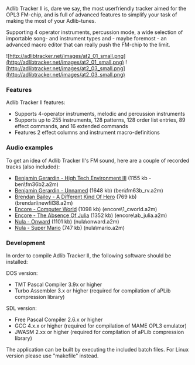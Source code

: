 Adlib Tracker II is, dare we say, the most userfriendly tracker aimed for the OPL3 FM-chip, and is full of advanced features to simplify your task of making the most of your Adlib-tunes.

Supporting 4 operator instruments, percussion mode, a wide selection of importable song- and instrument types and - maybe foremost - an advanced macro editor that can really push the FM-chip to the limit.

![http://adlibtracker.net/images/at2_01_small.png](http://adlibtracker.net/images/at2_01_small.png)
![http://adlibtracker.net/images/at2_03_small.png](http://adlibtracker.net/images/at2_03_small.png)

### Features ###
Adlib Tracker II features:
  * Supports 4-operator instruments, melodic and percussion instruments
  * Supports up to 255 instruments, 128 patterns, 128 order list entries, 89 effect commands, and 16 extended commands
  * Features 2 effect columns and instrument macro-definitions

### Audio examples ###
To get an idea of Adlib Tracker II's FM sound, here are a couple of recorded tracks (also included):
  * [Benjamin Gerardin - High Tech Environment III](http://adlibtracker.net/files/benjamin_gerardin_-_high_tech_environment_iii.mp3) (1155 kb - ben\fm36b2.a2m)
  * [Benjamin Gerardin - Unnamed](http://adlibtracker.net/files/benjamin_gerardin_-_unnamed.mp3) (1648 kb) (ben\fm63b\_rv.a2m)
  * [Brendan Bailey - A Different Kind Of Hero](http://adlibtracker.net/files/brendan_bailey_-_a_different_kind_of_hero.mp3) (769 kb) (brendan\newfil38.a2m)
  * [Encore - Computer World](http://adlibtracker.net/files/encore_-_computer_world.mp3) (1098 kb) (encore\1\_cworld.a2m)
  * [Encore - The Absence Of Julia](http://adlibtracker.net/files/encore_-_the_absence_of_julia.mp3) (1352 kb) (encore\ab\_julia.a2m)
  * [Nula - Onward](http://adlibtracker.net/files/nula_-_onward.mp3) (1101 kb) (nula\onward.a2m)
  * [Nula - Super Mario](http://adlibtracker.net/files/nula_-_super_mario.mp3) (747 kb) (nula\mario.a2m)

### Development ###
In order to compile Adlib Tracker II, the following software should be installed:

DOS version:

  * TMT Pascal Compiler 3.9x or higher
  * Turbo Assembler 3.x or higher (required for compilation of aPLib compression library)

SDL version:

  * Free Pascal Compiler 2.6.x or higher
  * GCC 4.x.x or higher (required for compilation of MAME OPL3 emulator)
  * JWASM 2.xx or higher (required for compilation of aPLib compression library)

The application can be built by executing the included batch files. For Linux version please use "makefile" instead.